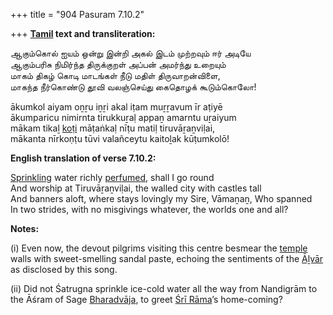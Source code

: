 +++
title = "904 Pasuram 7.10.2"

+++
**[Tamil](/definition/tamil#history "show Tamil definitions") text and transliteration:**

ஆகும்கொல் ஐயம் ஒன்று இன்றி அகல் இடம் முற்றவும் ஈர் அடியே  
ஆகும்பரிசு நிமிர்ந்த திருக்குறள் அப்பன் அமர்ந்து உறையும்  
மாகம் திகழ் கொடி மாடங்கள் நீடு மதிள் திருவாறன்விளை,  
மாகந்த நீர்கொண்டு தூவி வலஞ்செய்து கைதொழக் கூடும்கொலோ!

ākumkol aiyam oṉṟu iṉṟi akal iṭam muṟṟavum īr aṭiyē  
ākumparicu nimirnta tirukkuṟaḷ appaṉ amarntu uṟaiyum  
mākam tikaḻ [koṭi](/definition/koti#history "show koṭi definitions") māṭaṅkaḷ nīṭu matiḷ tiruvāṟaṉviḷai,  
mākanta nīrkoṇṭu tūvi valañceytu kaitoḻak kūṭumkolō!

**English translation of verse 7.10.2:**

[Sprinkling](/definition/sprinkling#history "show Sprinkling definitions") water richly [perfumed](/definition/perfumed#history "show perfumed definitions"), shall I go round  
And worship at Tiruvāṟaṉviḷai, the walled city with castles tall  
And banners aloft, where stays lovingly my Sire, Vāmaṉaṉ, Who spanned  
In two strides, with no misgivings whatever, the worlds one and all?

**Notes:**

\(i\) Even now, the devout pilgrims visiting this centre besmear the [temple](/definition/temple#history "show temple definitions") walls with sweet-smelling sandal paste, echoing the sentiments of the [Āḻvār](/definition/aḻvar#vaishnavism "show Āḻvār definitions") as disclosed by this song.

\(ii\) Did not Śatrugna sprinkle ice-cold water all the way from Nandigrām to the Āśram of Sage [Bharadvāja](/definition/bharadvaja#history "show Bharadvāja definitions"), to greet [Śrī Rāma](/definition/shrirama#history "show Śrī Rāma definitions")’s home-coming?


